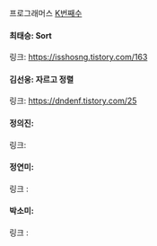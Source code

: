 프로그래머스 [K번째수](https://school.programmers.co.kr/learn/courses/30/lessons/42748)<br>

#### 최태승: Sort
링크: https://isshosng.tistory.com/163

#### 김선웅: 자르고 정렬 
링크: https://dndenf.tistory.com/25

#### 정의진: 
링크:

#### 정연미:
링크 : 

#### 박소미: 
링크 : 
